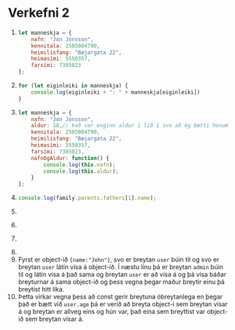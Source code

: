 # Verkefni 2

1.  ```javascript
    let manneskja = {
        nafn: "Jón Jónsson",
        kennitala: 2505004790,
        heimilisfang: "Bæjargata 22",
        heimasími: 5550357,
        farsími: 7385023
    };
    ```
2.  ```javascript
    for (let eiginleiki in manneskja) {
        console.log(eiginleiki + ": " + manneskja[eiginleiki])
    }
    ```
3.  ```javascript
    let manneskja = {
        nafn: "Jón Jónsson",
        aldur: 18,// Það var enginn aldur í lið 1 svo að ég bætti honum bara við hérna svo að ég gæti kallað í hann
        kennitala: 2505004790,
        heimilisfang: "Bæjargata 22",
        heimasími: 5550357,
        farsími: 7385023,
        nafnOgAldur: function() {
            console.log(this.nafn);
            console.log(this.aldur);
        }
    };
    ```
4.  ```javascript
    console.log(family.parents.fathers[1].name);
    ```
5.  ```javascript

    ```
6.  ```javascript

    ```
7.  ```javascript

    ```
8. 
9. Fyrst er object-ið `{name:"John"}`, svo er breytan `user` búin til og svo er breytan `user` látin vísa á object-ið. Í næstu línu þá er breytan `admin` búin til og látin vísa á það sama og breytan `user` er að vísa á og þá vísa báðar breyturnar á sama object-ið og þess vegna þegar maður breytir einu þá breytist hitt líka.
10. Þetta virkar vegna þess að const gerir breytuna óbreytanlega en þegar það er bætt við `user.age` þá er verið að breyta object-i sem breytan vísar á og breytan er allveg eins og hún var, það eina sem breyttist var object-ið sem breytan vísar á.
